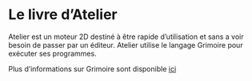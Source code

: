 # Le livre d’Atelier

Atelier est un moteur 2D destiné à être rapide d’utilisation et sans a voir besoin de passer par un éditeur.
Atelier utilise le langage Grimoire pour exécuter ses programmes.

Plus d’informations sur Grimoire sont disponible [ici](https://enalye.github.io/grimoire/)

